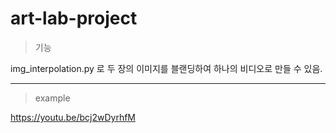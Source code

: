 # art-lab-project


> 기능

img_interpolation.py 로 두 장의 이미지를 블랜딩하여 하나의 비디오로 만들 수 있음.

***

> example

https://youtu.be/bcj2wDyrhfM
